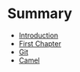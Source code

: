 # Summary

* [Introduction](README.md)
* [First Chapter](chapter1.md)
* [Git](git.md)
* [Camel](camel.md)

